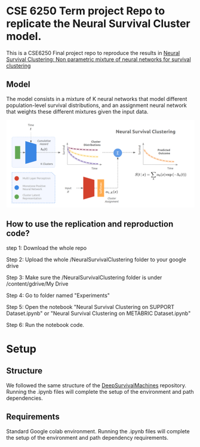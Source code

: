# CSE 6250 Term project Repo to replicate the Neural Survival Cluster model.
This is a CSE6250 Final project repo to reproduce the results in [Neural Survival Clustering: Non parametric mixture of neural networks for survival clustering](https://proceedings.mlr.press/v174/jeanselme22a/jeanselme22a.pdf)

## Model
The model consists in a mixture of K neural networks that model different population-level survival distributions, and an assignment neural network that weights these different mixtures given the input data. 

![Model](./images/nsc.png)

## How to use the replication and reproduction code?
step 1: Download the whole repo 

Step 2: Upload the whole /NeuralSurvivalClustering folder to your google drive 

Step 3: Make sure the /NeuralSurvivalClustering folder is under /content/gdrive/My Drive

Step 4: Go to folder named "Experiments"

Step 5: Open the notebook "Neural Survival Clustering on SUPPORT Dataset.ipynb" or "Neural Survival Clustering on METABRIC Dataset.ipynb"

Step 6: Run the notebook code. 

# Setup
## Structure
We followed the same structure of the [DeepSurvivalMachines](https://github.com/autonlab/DeepSurvivalMachines) repository.
Running the .ipynb files will complete the setup of the environment and path dependencies. 


## Requirements
Standard Google colab environment. 
Running the .ipynb files will complete the setup of the environment and path dependency requirements. 
